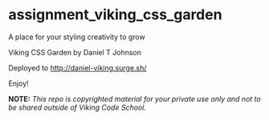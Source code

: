 assignment_viking_css_garden
============================

A place for your styling creativity to grow

Viking CSS Garden by Daniel T Johnson

Deployed to http://daniel-viking.surge.sh/

Enjoy!


**NOTE:** *This repo is copyrighted material for your private use only and not to be shared outside of Viking Code School.*
